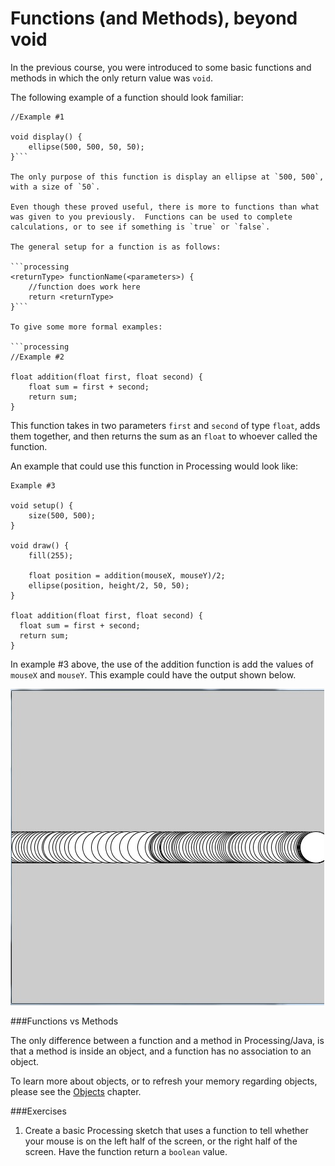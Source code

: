 # Functions (and Methods), beyond void

In the previous course, you were introduced to some basic functions and methods in which the only return value was ``void``.

The following example of a function should look familiar:
```processing
//Example #1

void display() {
    ellipse(500, 500, 50, 50);
}```

The only purpose of this function is display an ellipse at `500, 500`, with a size of `50`.

Even though these proved useful, there is more to functions than what was given to you previously.  Functions can be used to complete calculations, or to see if something is `true` or `false`.

The general setup for a function is as follows:

```processing
<returnType> functionName(<parameters>) {
    //function does work here
    return <returnType>
}```

To give some more formal examples:

```processing
//Example #2

float addition(float first, float second) {
    float sum = first + second;
    return sum;
}
```

This function takes in two parameters `first` and `second` of type `float`, adds them together, and then returns the sum as an `float` to whoever called the function.

An example that could use this function in Processing would look like:

```processing
Example #3

void setup() {
    size(500, 500);
}
    
void draw() {
    fill(255);
    
    float position = addition(mouseX, mouseY)/2;
    ellipse(position, height/2, 50, 50);
}

float addition(float first, float second) {
  float sum = first + second;
  return sum;
}
```
In example #3 above, the use of the addition function is add the values of `mouseX` and `mouseY`.  This example could have the output shown below.

![Alt text](./img/functions_additions_example.jpg "Example 3 - sample output")



###Functions vs Methods

The only difference between a function and a method in Processing/Java, is that a method is inside an object, and a function has no association to an object.

To learn more about objects, or to refresh your memory regarding objects, please see the [Objects](./objects.md) chapter.

###Exercises
1. Create a basic Processing sketch that uses a function to tell whether your mouse is on the left half of the screen, or the right half of the screen.  Have the function return a `boolean` value.